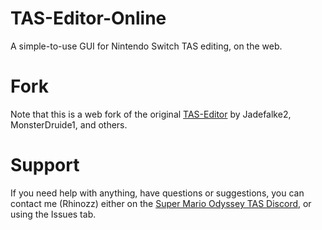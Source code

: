 # TAS-Editor-Online

A simple-to-use GUI for Nintendo Switch TAS editing, on the web.

# Fork
Note that this is a web fork of the original [TAS-Editor](https://github.com/Jadefalke2/TAS-Editor/) by Jadefalke2, MonsterDruide1, and others.

# Support
If you need help with anything, have questions or suggestions, you can contact me (Rhinozz) either on the [Super Mario Odyssey TAS Discord](https://discord.gg/YMJ9Njzvcd), or using the Issues tab.
